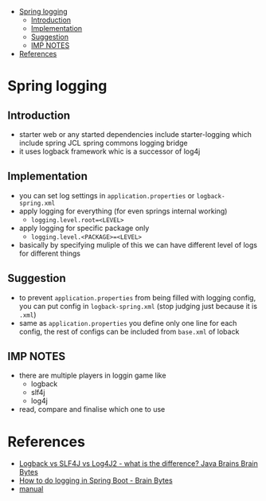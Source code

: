 - [Spring logging](#spring-logging)
  - [Introduction](#introduction)
  - [Implementation](#implementation)
  - [Suggestion](#suggestion)
  - [IMP NOTES](#imp-notes)
- [References](#references)

# Spring logging

## Introduction
- starter web or any started dependencies include starter-logging which include spring JCL spring commons logging bridge
- it uses logback framework whic is a successor of log4j

## Implementation
- you can set log settings in `application.properties` or `logback-spring.xml`
- apply logging for everything (for even springs internal working)
  - `logging.level.root=<LEVEL>`
- apply logging for specific package only
  - `logging.level.<PACKAGE>=<LEVEL>`
- basically by specifying muliple of this we can have different level of logs for different things

## Suggestion
- to prevent `application.properties` from being filled with logging config, you can put config in `logback-spring.xml` (stop judging just because it is `.xml`)
- same as `application.properties` you define only one line for each config, the rest of configs can be included from `base.xml` of loback

## IMP NOTES
- there are multiple players in loggin game like 
  - logback
  - slf4j
  - log4j
- read, compare and finalise which one to use

# References
- [Logback vs SLF4J vs Log4J2 - what is the difference? Java Brains Brain Bytes
](https://www.youtube.com/watch?v=SWHYrCXIL38)
- [How to do logging in Spring Boot - Brain Bytes
](https://youtu.be/lGrcZsw-hKQ)
- [manual](http://logback.qos.ch/manual/index.html)
